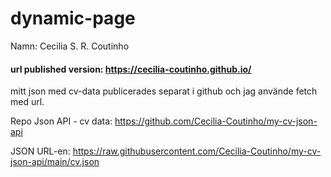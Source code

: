 # dynamic-page
Namn: Cecilia S. R. Coutinho

#### url published version: https://cecilia-coutinho.github.io/

mitt json med cv-data publicerades separat i github och jag använde fetch med url.

Repo Json API - cv data: https://github.com/Cecilia-Coutinho/my-cv-json-api

JSON URL-en: https://raw.githubusercontent.com/Cecilia-Coutinho/my-cv-json-api/main/cv.json